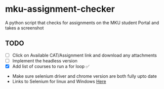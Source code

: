 # mku-assignment-checker
A python script that checks for assignments on the MKU student Portal and takes a screenshot
## TODO
- [ ] Click on Available CAT/Assignment link and download any attachments
- [ ] Implement the headless version
- [x] Add list of courses to run a for loop ✅

- Make sure selenium driver and chrome version are both fully upto date
- Links to Selenium for linux and Windows [Here](https://googlechromelabs.github.io/chrome-for-testing/)
